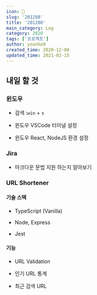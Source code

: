 ```yaml
---
icon: 📆
slug: '201208'
title: '201208'
main_category: Log
category: 2020
tags: ['프로젝트']
author: younho9
created_time: 2020-12-08
updated_time: 2021-02-15
---
```


## 내일 할 것

### 윈도우

- 검색 :`win` + `s`

- 윈도우 VSCode 터미널 설정

- 윈도우 React, NodeJS 환경 설정

### Jira

- 마크다운 문법 지원 하는지 알아보기

### URL Shortener

#### 기술 스택

- TypeScript (Vanilla)

- Node, Express

- Jest

#### 기능

- URL Validation

- 인기 URL 통계

- 최근 검색 URL

<br />
